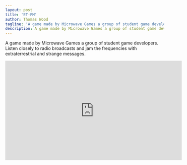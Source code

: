 ```yaml
---
layout: post
title: 'ET-FM'
author: Thomas Wood
tagline: 'A game made by Microwave Games a group of student game developers. Listen closely to radio broadcasts and jam the frequencies with extraterrestrial and strange messages.'
description: A game made by Microwave Games a group of student game developers. Listen closely to radio broadcasts and jam the frequencies with extraterrestrial and strange messages.
---
```


A game made by Microwave Games a group of student game developers. Listen closely to radio broadcasts and jam the frequencies with extraterrestrial and strange messages.

<iframe width="560" height="315" src="https://www.youtube.com/embed/r1ZusngQ038" frameborder="0" allow="accelerometer; autoplay; encrypted-media; gyroscope; picture-in-picture" allowfullscreen></iframe>
